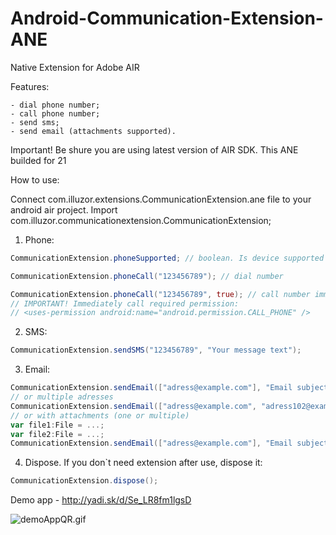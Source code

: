 Android-Communication-Extension-ANE
===================================
Native Extension for Adobe AIR

Features:

	- dial phone number;
	- call phone number;
	- send sms;
	- send email (attachments supported).
	
Important! Be shure you are using latest version of AIR SDK. This ANE builded for 21
	
How to use:

Connect com.illuzor.extensions.CommunicationExtension.ane file to your android air project.
Import com.illuzor.communicationextension.CommunicationExtension;

1) Phone:
```actionscript
CommunicationExtension.phoneSupported; // boolean. Is device supported phone function.

CommunicationExtension.phoneCall("123456789"); // dial number

CommunicationExtension.phoneCall("123456789", true); // call number immediately.
// IMPORTANT! Immediately call required permission:
// <uses-permission android:name="android.permission.CALL_PHONE" />
```
2) SMS:
```actionscript
CommunicationExtension.sendSMS("123456789", "Your message text");
```
3) Email:
```actionscript
CommunicationExtension.sendEmail(["adress@example.com"], "Email subject", "Your email text");
// or multiple adresses
CommunicationExtension.sendEmail(["adress@example.com", "adress102@example.ws", "adress247@example.ru"], "Email subject", "Your email text");
// or with attachments (one or multiple)
var file1:File = ...;
var file2:File = ...;
CommunicationExtension.sendEmail(["adress@example.com"], "Email subject", "Your email text", [file1, file2]);
```	
4) Dispose. If you don`t need extension after use, dispose it:
```actionscript
CommunicationExtension.dispose();
```
	
Demo app - http://yadi.sk/d/Se_LR8fm1lgsD

![demoAppQR.gif](http://download.illuzor.com/images/github/ane/demoAppQR.gif)
